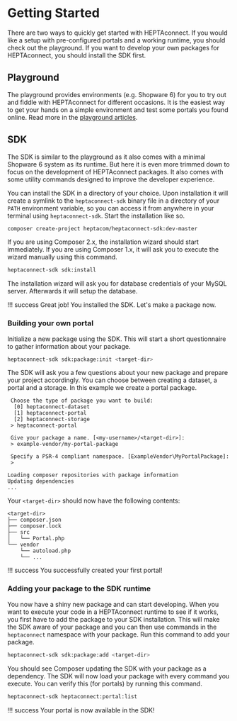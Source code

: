 # Getting Started

There are two ways to quickly get started with HEPTAconnect.
If you would like a setup with pre-configured portals and a working runtime, you should check out the playground.
If you want to develop your own packages for HEPTAconnect, you should install the SDK first.

## Playground

The playground provides environments (e.g. Shopware 6) for you to try out and fiddle with HEPTAconnect for different occasions.
It is the easiest way to get your hands on a simple environment and test some portals you found online.
Read more in the [playground articles](./index.md).


## SDK

The SDK is similar to the playground as it also comes with a minimal Shopware 6 system as its runtime.
But here it is even more trimmed down to focus on the development of HEPTAconnect packages.
It also comes with some utility commands designed to improve the developer experience.

You can install the SDK in a directory of your choice.
Upon installation it will create a symlink to the `heptaconnect-sdk` binary file in a directory of your `PATH` environment variable, so you can access it from anywhere in your terminal using `heptaconnect-sdk`.
Start the installation like so.

```sh
composer create-project heptacom/heptaconnect-sdk:dev-master
```

If you are using Composer 2.x, the installation wizard should start immediately.
If you are using Composer 1.x, it will ask you to execute the wizard manually using this command.

```sh
heptaconnect-sdk sdk:install
```

The installation wizard will ask you for database credentials of your MySQL server.
Afterwards it will setup the database.

!!! success
    Great job! You installed the SDK. Let's make a package now.

### Building your own portal

Initialize a new package using the SDK.
This will start a short questionnaire to gather information about your package.

```sh
heptaconnect-sdk sdk:package:init <target-dir>
```

The SDK will ask you a few questions about your new package and prepare your project accordingly.
You can choose between creating a dataset, a portal and a storage.
In this example we create a portal package.

```
 Choose the type of package you want to build:
  [0] heptaconnect-dataset
  [1] heptaconnect-portal
  [2] heptaconnect-storage
 > heptaconnect-portal

 Give your package a name. [<my-username>/<target-dir>]:
 > example-vendor/my-portal-package

 Specify a PSR-4 compliant namespace. [ExampleVendor\MyPortalPackage]:
 > 

Loading composer repositories with package information
Updating dependencies
...
```

Your `<target-dir>` should now have the following contents:

```
<target-dir>
├── composer.json
├── composer.lock
├── src
│   └── Portal.php
└── vendor
    └── autoload.php
    └── ...
```

!!! success
    You successfully created your first portal!

### Adding your package to the SDK runtime

You now have a shiny new package and can start developing.
When you want to execute your code in a HEPTAconnect runtime to see if it works, you first have to add the package to your SDK installation.
This will make the SDK aware of your package and you can then use commands in the `heptaconnect` namespace with your package.
Run this command to add your package.

```sh
heptaconnect-sdk sdk:package:add <target-dir>
```

You should see Composer updating the SDK with your package as a dependency.
The SDK will now load your package with every command you execute.
You can verify this (for portals) by running this command.

```sh
heptaconnect-sdk heptaconnect:portal:list
```

!!! success
    Your portal is now available in the SDK!
